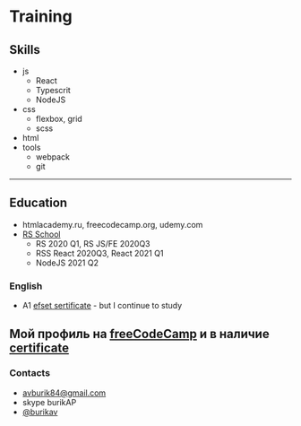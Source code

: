 # Training

## Skills

* js
  * React
  * Typescrit
  * NodeJS
* css
  * flexbox, grid
  * scss
* html
* tools
  * webpack
  * git

---

## Education

* htmlacademy.ru, freecodecamp.org, udemy.com
* [RS School](https://rs.school/)
  * RS 2020 Q1, RS JS/FE 2020Q3
  * RSS React 2020Q3, React 2021 Q1
  * NodeJS 2021 Q2

### English

* A1 [efset sertificate](https://www.efset.org/cert/ADdS82) - but I continue to study

Мой профиль на [freeCodeCamp](https://www.freecodecamp.org/burik84) и в наличие [certificate](https://www.freecodecamp.org/certification/burik84/responsive-web-design)
---

### Contacts

* avburik84@gmail.com
* skype burikAP
* [@burikav](https://t.me/burikav)
